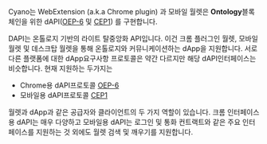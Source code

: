 
Cyano는 WebExtension (a.k.a Chrome plugin) 과 모바일 월렛은 **Ontology**블록체인을 위한 dAPI([OEP-6](https://github.com/backslash47/OEPs/blob/oep-dapp-api/OEP-6/OEP-6.mediawiki) 및 [CEP1](https://github.com/ontio-cyano/CEPs/blob/master/CEPS/CEP1.mediawiki)) 를 구현합니다.

DAPI는 온톨로지 기반의 라이트 탈중앙화 API입니다. 이건 크롬 플러그인 월렛, 모바일 월렛 및 데스크탑 월렛을 통해 온톨로지와 커뮤니케이션하는 dApp을 지원합니다. 서로 다른 플랫폼에 대한 dApp요구사항 프로토콜은 약간 다르지만 해당 dAPI인터페이스는 비슷합니다. 현재 지원하는 두가지는 

* Chrome용 dAPI프로토콜 [OEP-6](https://github.com/backslash47/OEPs/blob/oep-dapp-api/OEP-6/OEP-6.mediawiki)
* 모바일용 dAPI프로토콜 [CEP1](https://github.com/ontio-cyano/CEPs/blob/master/CEPS/CEP1.mediawiki)

월렛과 dApp과 같은 공급자와 클라이언트의 두 가지 역할이 있습니다. 크롬 인터페이스용 dAPI는 매우 다양하고 모바일용 dAPI는 로그인 및 통화 컨트랙트와 같은 주요 인터페이스를 지원하는 것 외에도 월렛 검색 및 깨우기를 지원합니다.


